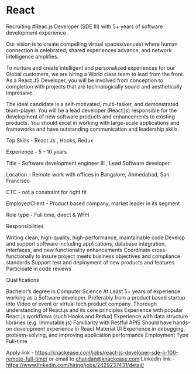 # React
Recruiting #Reac.js Developer (SDE III) with 5+ years of software development experience

Our vision is to create compelling virtual spaces(venues) where human connection is celebrated, shared experiences advance, and network intelligence amplifies.

To nurture and create intelligent and personalized experiences for our Global customers, we are hiring a World class team to lead from the front. As a React JS Developer, you will be involved from conception to completion with projects that are technologically sound and aesthetically impressive.

The ideal candidate is a self-motivated, multi-tasker, and demonstrated team-player. You will be a lead developer (React.js) responsible for the development of new software products and enhancements to existing products. You should excel in working with large-scale applications and frameworks and have outstanding communication and leadership skills. 


Top Skills - React.Js , Hooks, Redux

Experience - 5 - 10 years

Title - Software development engineer III , Lead Software developer

Location - Remote work with offices in Bangalore, Ahmedabad, San Francisco

CTC - not a constraint for right fit

Employer/Client - Product based company, market leader in its segment

Role type - Full time, direct & WFH

Responsibilities

Writing clean, high-quality, high-performance, maintainable code
Develop and support software including applications, database integration, interfaces, and new functionality enhancements
Coordinate cross-functionally to insure project meets business objectives and compliance standards
Support test and deployment of new products and features
Participate in code reviews

Qualifications

Bachelor’s degree in Computer Science
At Least 5+ years of experience working as a Software developer.
Preferably from a product based startup into Video or event or virtual tech product company.
Thorough understanding of React.js and its core principles
Experience with popular React.js workflows (such Hooks and Redux)
Experience with data structure libraries (e.g. Immutable.js) Familiarity with Restful APIS
Should have hands-on development experience in React Material UI
Experience in debugging, problem-solving, and improving application performance
Employment Type
Full-time

Apply link - https://knackease.com/jobs/react-js-developer-sde-ii-100-remote-full-time/ or email to chandan@knackease.com
Linkedin link - https://www.linkedin.com/hiring/jobs/2429237431/detail/
